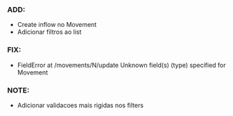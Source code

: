 ### ADD:

- Create inflow no Movement
- Adicionar filtros ao list

### FIX:

- FieldError at /movements/N/update Unknown field(s) (type) specified for Movement

### NOTE:

- Adicionar validacoes mais rigidas nos filters
